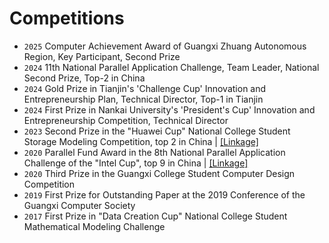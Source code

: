 # Competitions
- ``2025`` Computer Achievement Award of Guangxi Zhuang Autonomous Region, Key Participant, Second Prize
- ``2024`` 11th National Parallel Application Challenge, Team Leader, National Second Prize, Top-2 in China
- ``2024`` Gold Prize in Tianjin's 'Challenge Cup' Innovation and Entrepreneurship Plan, Technical Director, Top-1 in Tianjin
- ``2024`` First Prize in Nankai University's 'President's Cup' Innovation and Entrepreneurship Competition, Technical Director
- ``2023`` Second Prize in the "Huawei Cup" National College Student Storage Modeling Competition, top 2 in China \| [\[Linkage\]](https://news.nankai.edu.cn/zhxw/system/2023/04/08/030055307.shtml)
- ``2020`` Parallel Fund Award in the 8th National Parallel Application Challenge of the "Intel Cup", top 9 in China \| [\[Linkage\]](https://www.sohu.com/a/423638908_333359)
- ``2020`` Third Prize in the Guangxi College Student Computer Design Competition
- ``2019`` First Prize for Outstanding Paper at the 2019 Conference of the Guangxi Computer Society
- ``2017`` First Prize in "Data Creation Cup" National College Student Mathematical Modeling Challenge

